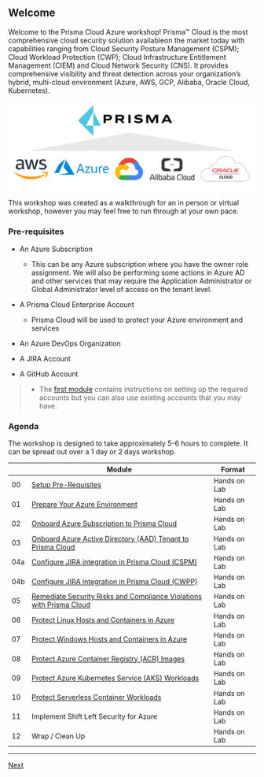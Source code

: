 ## Welcome

Welcome to the Prisma Cloud Azure workshop! Prisma™ Cloud is the most comprehensive cloud security solution availableon the market today with capabilities ranging from Cloud Security Posture Management (CSPM); Cloud Workload Protection (CWP);  Cloud Infrastructure Entitlement Management (CIEM) and Cloud Network Security (CNS). It provides comprehensive visibility and threat detection across your organization’s hybrid, multi-cloud environment (Azure, AWS, GCP, Alibaba, Oracle Cloud, Kubernetes). 

![readme-prisma](./images/readme-prisma.png)

This workshop was created as a walkthrough for an in person or virtual workshop, however you may feel free to run through at your own pace.

### Pre-requisites

* An Azure Subscription
  * This can be any Azure subscription where you have the owner role assignment. We will also be performing some actions in Azure AD and other services that may require the Application Administrator or Global Administrator level of access on the tenant level.

* A Prisma Cloud Enterprise Account
  * Prisma Cloud will be used to protect your Azure environment and services
* An Azure DevOps Organization
* A JIRA Account
* A GitHub Account

>* The [first module](modules/0-prerequisites.md) contains instructions on setting up the required accounts but you can also use existing accounts that you may have.
### Agenda

The workshop is designed to take approximately 5-6 hours to complete. It can be spread out over a 1 day or 2 days workshop.

|    | Module                   | Format       |
|----|--------------------------|--------------|
| 00 | [Setup Pre-Requisites](modules/0-prerequisites.md)                         | Hands on Lab |
| 01 | [Prepare Your Azure Environment](modules/1-prepare-the-environment.md) | Hands on Lab |
| 02 | [Onboard Azure Subscription to Prisma Cloud](modules/2-onboard-azure-sub.md) | Hands on Lab |
| 03 | [Onboard Azure Active Directory (AAD) Tenant to Prisma Cloud](modules/3-onboard-azure-ad.md)                | Hands on Lab |
| 04a | [Configure JIRA integration in Prisma Cloud (CSPM)](modules/4a-jira-integration-cspm.md) | Hands on Lab |
| 04b | [Configure JIRA integration in Prisma Cloud (CWPP)](modules/4b-jira-integration-cwpp.md) | Hands on Lab |
| 05 | [Remediate Security Risks and Compliance Violations with Prisma Cloud](modules/5-respond-and-remediate.md)  | Hands on Lab |
| 06 | [Protect Linux Hosts and Containers in Azure](modules/6-protect-linux-hosts-and-containers.md) | Hands on Lab |
| 07 | [Protect Windows Hosts and Containers in Azure](modules/6-protect-linux-host-and-containers.md) | Hands on Lab |
| 08 | [Protect Azure Container Registry (ACR) Images](modules/7-protect-acr-images.md)    | Hands on Lab |
| 09 | [Protect Azure Kubernetes Service (AKS) Workloads](modules/9-protect-aks-workloads.md) | Hands on Lab |
| 10 | [Protect Serverless Container Workloads](modules/10-protect-serverless-container-workloads.md)    | Hands on Lab |
| 11 | Implement Shift Left Security for Azure    | Hands on Lab |
| 12 | Wrap / Clean Up     | Hands on Lab |
----

[Next](modules/0-prerequisites.md)